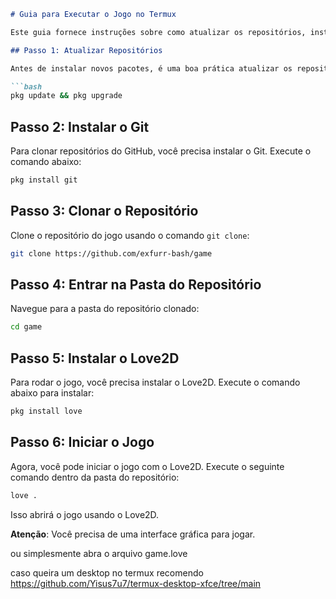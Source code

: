
```markdown
# Guia para Executar o Jogo no Termux

Este guia fornece instruções sobre como atualizar os repositórios, instalar o Git, clonar o repositório e iniciar o jogo usando o Love2D no Termux.

## Passo 1: Atualizar Repositórios

Antes de instalar novos pacotes, é uma boa prática atualizar os repositórios do Termux. Execute o seguinte comando:

```bash
pkg update && pkg upgrade
```

## Passo 2: Instalar o Git

Para clonar repositórios do GitHub, você precisa instalar o Git. Execute o comando abaixo:

```bash
pkg install git
```

## Passo 3: Clonar o Repositório

Clone o repositório do jogo usando o comando `git clone`:

```bash
git clone https://github.com/exfurr-bash/game
```

## Passo 4: Entrar na Pasta do Repositório

Navegue para a pasta do repositório clonado:

```bash
cd game
```

## Passo 5: Instalar o Love2D

Para rodar o jogo, você precisa instalar o Love2D. Execute o comando abaixo para instalar:

```bash
pkg install love
```

## Passo 6: Iniciar o Jogo

Agora, você pode iniciar o jogo com o Love2D. Execute o seguinte comando dentro da pasta do repositório:

```bash
love .
```

Isso abrirá o jogo usando o Love2D.

**Atenção**: Você precisa de uma interface gráfica para jogar.


ou simplesmente abra o arquivo game.love


caso queira um desktop no termux recomendo https://github.com/Yisus7u7/termux-desktop-xfce/tree/main
